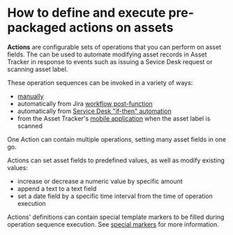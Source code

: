 # How to define and execute pre-packaged actions on assets

**Actions** are configurable sets of operations that you can perform on asset fields. The can be used to automate modifying asset records in Asset Tracker in response to events such as issuing a Sevice Desk request or scanning asset label.

These operation sequences can be invoked in a variety of ways:

* [manually](invoking-operation-sequences-manually.md)
* automatically from Jira [workflow post-function](automated-operation-sequence-execution-in-jira.md)
* automatically from [Service Desk "if-then" automation](automated-operation-sequence-execution-in-jsd.md)
* from the Asset Tracker's [mobile application](invoking-operation-sequences-by-scanning-asset-label.md) when the asset label is scanned

One Action can contain multiple operations, setting many asset fields in one go.

Actions can set asset fields to predefined values, as well as modify existing values:

* increase or decrease a numeric value by specific amount
* append a text to a text field
* set a date field by a specific time interval from the time of operation execution

Actions' definitions can contain special template markers to be filled during operation sequence execution. See [special markers](defining-operation-sequences.md) for more information.

